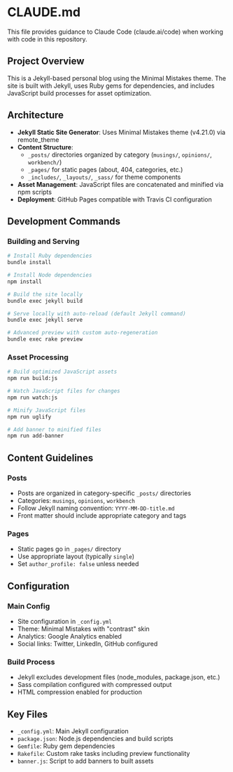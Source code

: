 # CLAUDE.md

This file provides guidance to Claude Code (claude.ai/code) when working with code in this repository.

## Project Overview

This is a Jekyll-based personal blog using the Minimal Mistakes theme. The site is built with Jekyll, uses Ruby gems for dependencies, and includes JavaScript build processes for asset optimization.

## Architecture

- **Jekyll Static Site Generator**: Uses Minimal Mistakes theme (v4.21.0) via remote_theme
- **Content Structure**: 
  - `_posts/` directories organized by category (`musings/`, `opinions/`, `workbench/`)
  - `_pages/` for static pages (about, 404, categories, etc.)
  - `_includes/`, `_layouts/`, `_sass/` for theme components
- **Asset Management**: JavaScript files are concatenated and minified via npm scripts
- **Deployment**: GitHub Pages compatible with Travis CI configuration

## Development Commands

### Building and Serving
```bash
# Install Ruby dependencies
bundle install

# Install Node dependencies  
npm install

# Build the site locally
bundle exec jekyll build

# Serve locally with auto-reload (default Jekyll command)
bundle exec jekyll serve

# Advanced preview with custom auto-regeneration
bundle exec rake preview
```

### Asset Processing
```bash
# Build optimized JavaScript assets
npm run build:js

# Watch JavaScript files for changes
npm run watch:js

# Minify JavaScript files
npm run uglify

# Add banner to minified files
npm run add-banner
```

## Content Guidelines

### Posts
- Posts are organized in category-specific `_posts/` directories
- Categories: `musings`, `opinions`, `workbench`
- Follow Jekyll naming convention: `YYYY-MM-DD-title.md`
- Front matter should include appropriate category and tags

### Pages
- Static pages go in `_pages/` directory
- Use appropriate layout (typically `single`)
- Set `author_profile: false` unless needed

## Configuration

### Main Config
- Site configuration in `_config.yml`
- Theme: Minimal Mistakes with "contrast" skin
- Analytics: Google Analytics enabled
- Social links: Twitter, LinkedIn, GitHub configured

### Build Process
- Jekyll excludes development files (node_modules, package.json, etc.)
- Sass compilation configured with compressed output
- HTML compression enabled for production

## Key Files

- `_config.yml`: Main Jekyll configuration
- `package.json`: Node.js dependencies and build scripts  
- `Gemfile`: Ruby gem dependencies
- `Rakefile`: Custom rake tasks including preview functionality
- `banner.js`: Script to add banners to built assets